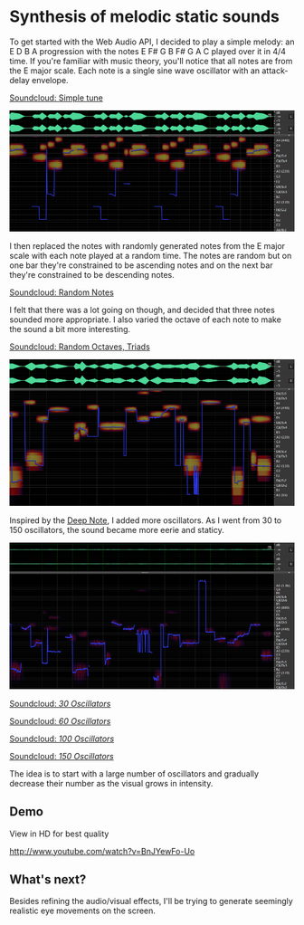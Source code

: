 # Synthesis of melodic static sounds

To get started with the Web Audio API, I decided to play a simple melody: an E D B A progression with the notes E F# G B F# G A C played over it in 4/4 time. If you're familiar with music theory, you'll notice that all notes are from the E major scale. Each note is a single sine wave oscillator with an attack-delay envelope.

[Soundcloud: Simple tune](https://soundcloud.com/melhosseiny/portal-audio-1-01)

![Simple tune](../project_images/audio/synth1.png?raw=true "Simple tune")

I then replaced the notes with randomly generated notes from the E major scale with each note played at a random time. The notes are random but on one bar they're constrained to be ascending notes and on the next bar they're constrained to be descending notes.

[Soundcloud: Random Notes](https://soundcloud.com/melhosseiny/random-notes-01)

I felt that there was a lot going on though, and decided that three notes sounded more appropriate. I also varied the octave of each note to make the sound a bit more interesting.

[Soundcloud: Random Octaves, Triads](https://soundcloud.com/melhosseiny/random-octaves-triads-01)

![Random Octaves, Triads](../project_images/audio/synth2.png?raw=true "Random Octaves, Triads")

Inspired by the [Deep Note](http://en.wikipedia.org/wiki/Deep_Note), I added more oscillators. As I went from 30 to 150 oscillators, the sound became more eerie and staticy.

![30 Oscillators](../project_images/audio/synth3.png?raw=true "30 Oscillators")

[Soundcloud: *30 Oscillators*](https://soundcloud.com/melhosseiny/30-detuned-varying-freq)

[Soundcloud: *60 Oscillators*](https://soundcloud.com/melhosseiny/60-oscillators-01)

[Soundcloud: *100 Oscillators*](https://soundcloud.com/melhosseiny/100-oscillators-01)

[Soundcloud: *150 Oscillators*](https://soundcloud.com/melhosseiny/150-oscillators-01)

The idea is to start with a large number of oscillators and gradually decrease their number as the visual grows in intensity.

## Demo

View in HD for best quality

http://www.youtube.com/watch?v=BnJYewFo-Uo

## What's next?

Besides refining the audio/visual effects, I'll be trying to generate seemingly realistic eye movements on the screen.